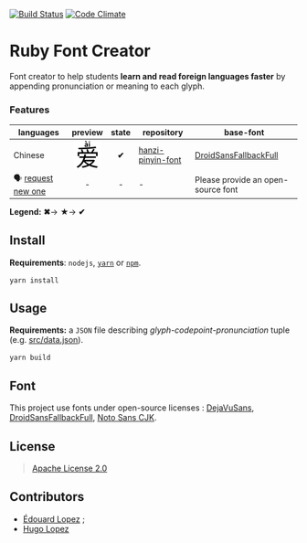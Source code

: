 [![Build Status](https://travis-ci.org/parlr/ruby-font-creator.svg?branch=master)](https://travis-ci.org/parlr/Hanzi-Pinyin-Font)
[![Code Climate](https://codeclimate.com/github/parlr/ruby-font-creator/badges/gpa.svg)](https://codeclimate.com/github/parlr/ruby-font-creator)

# Ruby Font Creator

Font creator to help students **learn and read foreign languages faster** by appending pronunciation or meaning to each glyph.

### Features

| languages | preview | state | repository | base-font
| --- | :---: | :---: | --- | --- |
| Chinese | ![top](resources/tpl/annotation-top.png)  | **✔** | [hanzi-pinyin-font](https://github.com/parlr/hanzi-pinyin-font/releases) | [DroidSansFallbackFull](https://github.com/parlr/platform_frameworks_base/blob/562c45cc841681ed80d4e94515b23c28eb60eae4/data/fonts/DroidSansFallbackFull.ttf)
| :speaking_head: [request new one](https://github.com/parlr/ruby-font-creator/issues/new) | - | - | - | Please provide an open-source font |

**Legend:**
**✖**→
**★**→
**✔**


## Install

**Requirements**:  `nodejs`, [`yarn`](http://yarnpkg.com/) or [`npm`](http://npmjs.org/).

	yarn install

## Usage

**Requirements:** a `JSON` file describing _glyph_-_codepoint_-_pronunciation_ tuple (e.g.  [src/data.json](src/data.json)).

	yarn build

## Font

This project use fonts under open-source licenses :
[DejaVuSans](https://github.com/TFTFonts/DejaVuSans),
[DroidSansFallbackFull](https://github.com/parlr/platform_frameworks_base/blob/562c45cc841681ed80d4e94515b23c28eb60eae4/data/fonts/DroidSansFallbackFull.ttf),
[Noto Sans CJK](https://github.com/nodebox/opentype.js/issues/273).


## License

> [Apache License 2.0](http://choosealicense.com/licenses/apache-2.0/)

## Contributors

* [Édouard Lopez](https://github.com/edouard-lopez/) ;
* [Hugo Lopez](https://github.com/hugolpz)
